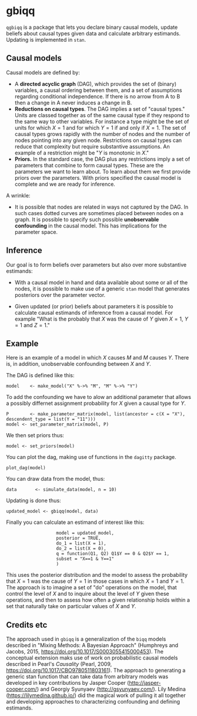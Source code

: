 # gbiqq

`qgbiqq` is a package that lets you declare binary causal models, update beliefs about causal types given data and calculate arbitrary estimands. Updating is implemented in `stan`. 


## Causal models

Causal models are defined by:

* A **directed acyclic graph** (DAG), which provides the set of (binary) variables, a causal ordering between them, and a set of assumptions regarding conditional independence. If there is no arrow from A to B then a change in A never induces a change in B. 
* **Reductions on causal types**. The DAG implies a set of "causal types." Units are classed together as of the same causal type if they respond to the same way to other variables.  For instance a type might be the set of units for which $X=1$ and for which $Y=1$ if and only if $X=1$. The set of causal types grows rapidly with the number of nodes and the number of nodes pointing into any given node. Restrictions on causal types can reduce that complexity but require substantive assumptions. An example of a restriction might be "$Y$ is monotonic in $X$."
* **Priors.** In the standard case, the DAG plus any restrictions imply a set of parameters that combine to form causal types. These are the  parameters we want to learn about. To learn about them we first provide priors over the parameters. With priors specified the causal model is complete and we are ready for inference. 

A wrinkle:

* It is possible that nodes are related in ways not captured by the DAG. In such cases dotted curves are sometimes placed between nodes on a graph. It is possible to specify such  possible **unobservable confounding** in the causal model. This has implications for the parameter space.

## Inference

Our goal is to form beliefs over parameters but also over more substantive estimands:

* With a causal model in hand and data available about some or all of the nodes, it is possible to make use of a generic `stan` model that generates posteriors over the parameter vector. 

*  Given updated (or prior) beliefs about parameters it is possible to calculate causal estimands of inference from a causal model. For example "What is the probably that $X$ was the cause of $Y$ given $X=1$, $Y=1$ and $Z=1$."

## Example

Here is an example of a model in which $X$ causes $M$ and  $M$ causes $Y$. There is, in addition, unobservable confounding between $X$ and $Y$.

The DAG is defined like this:

```model    <- make_model("X" %->% "M", "M" %->% "Y")```

To add the confounding we have to alow an additional parameter that allows a possibly differnet assignment probability for $X$ given a causal type for $Y$.


```
P        <- make_parameter_matrix(model, list(ancestor = c(X = "X"), descendent_type = list(Y = "11")))
model <- set_parameter_matrix(model, P)
```
We then set priors thus:

```model <- set_priors(model)```

You can plot the dag, making use of functions in the `dagitty` package. 

```{r}
plot_dag(model)
```

You can draw data from the model, thus:

```
data       <- simulate_data(model, n = 10)
```

Updating is done thus:


```
updated_model <- gbiqq(model, data)
```

Finally you can calculate an estimand of interest like this:

``` calculate_estimand(
                   model = updated_model, 
                   posterior = TRUE,
                   do_1 = list(X = 1), 
                   do_2 = list(X = 0),
                   q = function(Q1, Q2) Q1$Y == 0 & Q2$Y == 1,
                   subset = "X==1 & Y==1"
                   )
```
This uses the posterior distribution and the model to assess the probability that $X=1$ was the cause of $Y=1$ in those cases in which $X=1$ and $Y=1$. The approach is to imagine a set of "do" operations on the model, that control the level of $X$ and to inquire about the level of $Y$ given these operations, and then to assess how often a given relationship holds within a set that naturally take on particular values of $X$ and $Y$.

## Credits etc

The approach used in `gbiqq` is a generalization of the `biqq` models described in "Mixing Methods: A Bayesian Approach" (Humphreys and Jacobs, 2015,  https://doi.org/10.1017/S0003055415000453). The conceptual extension maks use of work on probabilistic causal models described in Pearl's *Causality* (Pearl, 2009,  https://doi.org/10.1017/CBO9780511803161). The approach to generating a generic stan function that can take data from arbitrary models was developed in key contributions by Jasper Cooper (http://jasper-cooper.com/) and Georgiy Syunyaev (http://gsyunyaev.com/).  Lily Medina (https://lilymedina.github.io/) did the magical work of pulling it all together and developing approaches to characterizing confounding and defining estimands.   
